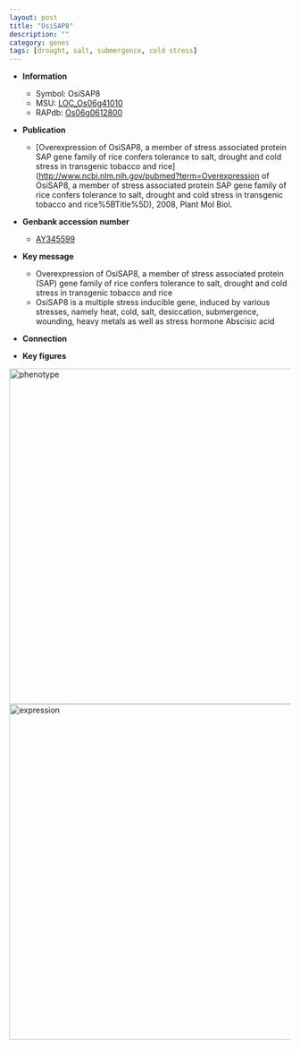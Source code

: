 ```yaml
---
layout: post
title: "OsiSAP8"
description: ""
category: genes
tags: [drought, salt, submergence, cold stress]
---
```


* **Information**  
    + Symbol: OsiSAP8  
    + MSU: [LOC_Os06g41010](http://rice.plantbiology.msu.edu/cgi-bin/ORF_infopage.cgi?orf=LOC_Os06g41010)  
    + RAPdb: [Os06g0612800](http://rapdb.dna.affrc.go.jp/viewer/gbrowse_details/irgsp1?name=Os06g0612800)  

* **Publication**  
    + [Overexpression of OsiSAP8, a member of stress associated protein SAP gene family of rice confers tolerance to salt, drought and cold stress in transgenic tobacco and rice](http://www.ncbi.nlm.nih.gov/pubmed?term=Overexpression of OsiSAP8, a member of stress associated protein SAP gene family of rice confers tolerance to salt, drought and cold stress in transgenic tobacco and rice%5BTitle%5D), 2008, Plant Mol Biol.

* **Genbank accession number**  
    + [AY345599](http://www.ncbi.nlm.nih.gov/nuccore/AY345599)

* **Key message**  
    + Overexpression of OsiSAP8, a member of stress associated protein (SAP) gene family of rice confers tolerance to salt, drought and cold stress in transgenic tobacco and rice
    + OsiSAP8 is a multiple stress inducible gene, induced by various stresses, namely heat, cold, salt, desiccation, submergence, wounding, heavy metals as well as stress hormone Abscisic acid

* **Connection**  

* **Key figures**  
<img src="http://funRiceGenes.github.io/images/OsiSAP8.pheno.png" alt="phenotype"  style="width: 600px;"/>

<img src="http://funRiceGenes.github.io/images/OsiSAP8.exp.png" alt="expression"  style="width: 600px;"/>


